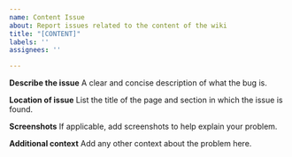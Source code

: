 ```yaml
---
name: Content Issue
about: Report issues related to the content of the wiki
title: "[CONTENT]"
labels: ''
assignees: ''

---
```


**Describe the issue**
A clear and concise description of what the bug is.

**Location of issue**
List the title of the page and section in which the issue is found.

**Screenshots**
If applicable, add screenshots to help explain your problem.

**Additional context**
Add any other context about the problem here.
